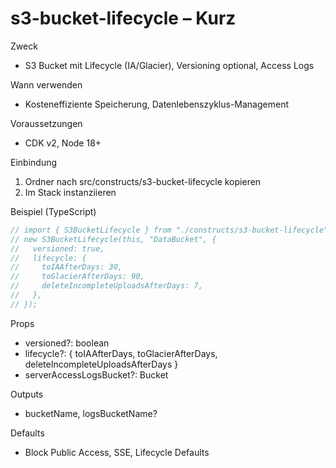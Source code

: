 # s3-bucket-lifecycle – Kurz

Zweck
- S3 Bucket mit Lifecycle (IA/Glacier), Versioning optional, Access Logs

Wann verwenden
- Kosteneffiziente Speicherung, Datenlebenszyklus-Management

Voraussetzungen
- CDK v2, Node 18+

Einbindung
1) Ordner nach src/constructs/s3-bucket-lifecycle kopieren
2) Im Stack instanziieren

Beispiel (TypeScript)
```ts
// import { S3BucketLifecycle } from "./constructs/s3-bucket-lifecycle";
// new S3BucketLifecycle(this, "DataBucket", {
//   versioned: true,
//   lifecycle: {
//     toIAAfterDays: 30,
//     toGlacierAfterDays: 90,
//     deleteIncompleteUploadsAfterDays: 7,
//   },
// });
```

Props
- versioned?: boolean
- lifecycle?: { toIAAfterDays, toGlacierAfterDays, deleteIncompleteUploadsAfterDays }
- serverAccessLogsBucket?: Bucket

Outputs
- bucketName, logsBucketName?

Defaults
- Block Public Access, SSE, Lifecycle Defaults
